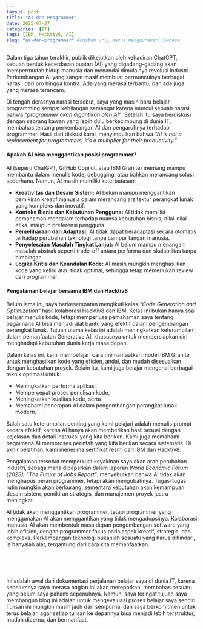 ```yaml
---
layout: post
title: "AI dan Programmer"
date: 2025-07-27
categories: [IT]
tags: [IBM, Hacktiv8, AI]
slug: "ai-dan-programmer" #custum url, harus menggunakan lowcase
---
```



Dalam tiga tahun terakhir, publik dikejutkan oleh kehadiran ChatGPT, sebuah bentuk kecerdasan buatan (AI) yang digadang-gadang akan mempermudah hidup manusia dan menandai dimulainya revolusi industri. Perkembangan AI yang sangat masif membuat bermunculnya berbagai narasi, dari pro hingga kontra. Ada yang merasa terbantu, dan ada juga yang merasa terancam. 

Di tengah derasnya narasi tersebut, saya yang masih baru belajar programming sempat kehilangan semangat karena muncul sebuah narasi bahwa *“programmer akan digantikan oleh AI”*. Setelah itu saya berdiskusi dengan seorang kawan yang lebih dulu berkecimpung di dunia IT, membahas tentang perkembangan AI dan pengaruhnya terhadap programmer. Hasil dari diskusi kami, menyimpulkan bahwa *"AI is not a replacement for programmers, it’s a multiplier for their productivity."*

#### Apakah AI bisa menggantikan posisi programmer?

AI (seperti ChatGPT, GitHub Copilot, atau IBM Granite) memang mampu membantu dalam menulis kode, debugging, atau bahkan merancang solusi sederhana. Namun, AI masih memiliki keterbatasan:
- <b>Kreativitas dan Desain Sistem:</b> AI belum mampu menggantikan pemikiran kreatif manusia dalam merancang arsitektur perangkat lunak yang kompleks dan inovatif.
- <b>Konteks Bisnis dan Kebutuhan Pengguna: </b> AI tidak memiliki pemahaman mendalam terhadap nuansa kebutuhan bisnis, nilai-nilai etika, maupun preferensi pengguna.
- <b>Pemeliharaan dan Adaptasi:</b> AI tidak dapat beradaptasi secara otomatis terhadap perubahan teknologi tanpa campur tangan manusia.
- <b>Penyelesaian Masalah Tingkat Lanjut:</b> AI belum mampu menangani masalah abstrak seperti trade-off antara performa dan skalabilitas tanpa bimbingan.
- <b>Logika Kritis dan Keandalan Kode:</b> AI masih mungkin menghasilkan kode yang keliru atau tidak optimal, sehingga tetap memerlukan review dari programmer.

#### Pengalaman belajar bersama IBM dan Hacktiv8

Belum lama ini, saya berkesempatan mengikuti kelas *“Code Generation and Optimization”* hasil kolaborasi Hacktiv8 dan IBM. Kelas ini bukan hanya soal belajar menulis kode, tetapi memperluas pemahaman saya tentang bagaimana AI bisa menjadi alat bantu yang efektif dalam pengembangan perangkat lunak. Tujuan utama kelas ini adalah meningkatkan keterampilan dalam pemanfaatan Generative AI, khususnya untuk mempersiapkan diri menghadapi kebutuhan dunia kerja masa depan.

Dalam kelas ini, kami mempelajari cara memanfaatkan model IBM Granite untuk menghasilkan kode yang efisien, andal, dan mudah disesuaikan dengan kebutuhan proyek. Selain itu, kami juga belajar mengenai berbagai teknik optimasi untuk:
- Meningkatkan performa aplikasi,
- Mempercepat proses penulisan kode,
- Meningkatkan kualitas kode, serta
- Memahami penerapan AI dalam pengembangan perangkat lunak modern.

Salah satu keterampilan penting yang kami pelajari adalah menulis prompt secara efektif, karena AI hanya akan memberikan hasil sesuai dengan kejelasan dan detail instruksi yang kita berikan. Kami juga memahami bagaimana AI memproses perintah yang kita berikan secara sistematis. Di akhir pelatihan, kami menerima sertifikat resmi dari IBM dan Hacktiv8.

Pengalaman tersebut memperkuat keyakinan saya akan arah perubahan industri, sebagaimana dipaparkan dalam laporan *World Economic Forum (2023), "The Future of Jobs Report"*, menyebutkan bahwa AI tidak akan menghapus peran programmer, tetapi akan mengubahnya. Tugas-tugas rutin mungkin akan berkurang, sementara kebutuhan akan kemampuan desain sistem, pemikiran strategis, dan manajemen proyek justru meningkat.

AI tidak akan menggantikan programmer, tetapi programmer yang menggunakan AI akan menggantikan yang tidak mengadopsinya. Kolaborasi manusia-AI akan membentuk masa depan pengembangan software yang lebih efisien, dengan programmer fokus pada aspek kreatif, strategis, dan kompleks. Perkembangan teknologi bukanlah sesuatu yang harus dihindari, ia hanyalah alat, tergantung dari cara kita memanfaatkan.

<br>
<br>
<br>


Ini adalah awal dari dokumentasi perjalanan belajar saya di dunia IT, karena sebelumnya saya merasa bagian ini akan merepotkan, membahas sesuatu yang belum saya pahami sepenuhnya. Namun, saya teringat tujuan saya membangun blog ini adalah untuk mengevaluasi proses belajar saya sendiri. Tulisan ini mungkin masih jauh dari sempurna, dan saya berkomitmen untuk terus belajar, agar setiap tulisan ke depannya bisa menjadi lebih terstruktur, mudah dicerna, dan bermanfaat.


